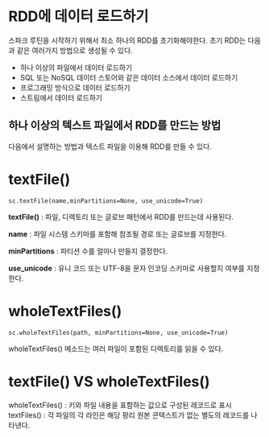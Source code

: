 # RDD에 데이터 로드하기

스파크 루틴을 시작하기 위해서 최소 하나의 RDD를 초기화해야한다.
초기 RDD는 다음과 같은 여러가지 방법으로 생성될 수 있다.

- 하나 이상의 파일에서 데이터 로드하기
- SQL 또는 NoSQL 데이터 스토어와 같은 데이터 소스에서 데이터 로드하기
- 프로그래밍 방식으로 데이터 로드하기
- 스트림에서 데이터 로드하기


## 하나 이상의 텍스트 파일에서 RDD를 만드는 방법

다음에서 설명하는 방법과 텍스트 파일을 이용해 RDD를 만들 수 있다.

# textFile()

`sc.textFile(name,minPartitions=None, use_unicode=True)`

**textFile()** : 파일, 디렉토리 또는 글로브 패턴에서 RDD를 만드는데 사용된다.

**name** : 파일 시스템 스키마를 포함해 참조될 경로 또는 글로브를 지정한다.

**minPartitions** : 파티션 수를 얼마나 만들지 결정한다.

**use_unicode** : 유니 코드 또는 UTF-8을 문자 인코딩 스키마로 사용할지 여부를 지정한다.


# wholeTextFiles()

`sc.wholeTextFiles(path, minPartitions=None, use_unicode=True)`

wholeTextFiles() 메소드는 여러 파일이 포함된 디렉토리를 읽을 수 있다.


# textFile() VS wholeTextFiles()

wholeTextFiles() : 키와 파일 내용을 표함하는 값으로 구성된 레코드로 표시
textFiles() : 각 파일의 각 라인은 해당 팡리 원본 콘텍스트가 없는 별도의 레코드를 나타낸다.